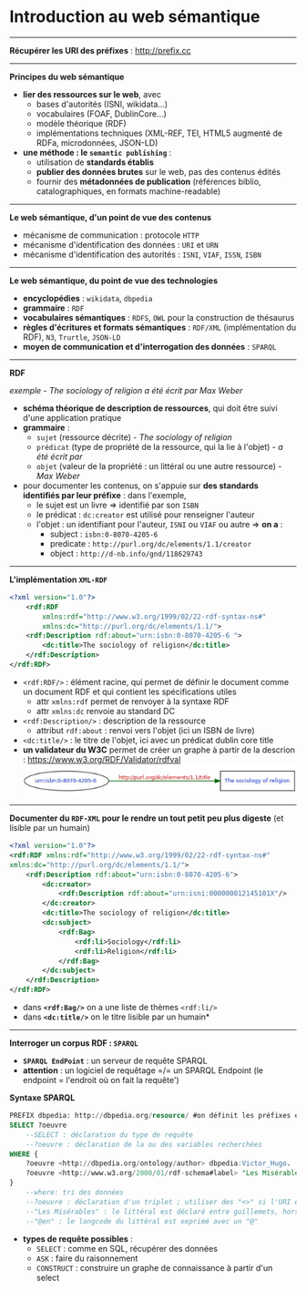 # Introduction au web sémantique

---
**Récupérer les URI des préfixes** : http://prefix.cc

---
**Principes du web sémantique**
- **lier des ressources sur le web**, avec 
	- bases d'autorités (ISNI, wikidata...)
	- vocabulaires (FOAF, DublinCore...)
	- modèle théorique (RDF)
	- implémentations techniques (XML-REF, TEI, HTML5 augmenté de RDFa, microdonnées, JSON-LD)
- **une méthode : le `semantic publishing`** : 
	- utilisation de **standards établis**
	- **publier des données brutes** sur le web, pas des contenus édités
	- fournir des **métadonnées de publication** (références biblio, catalographiques, en formats machine-readable)


---
**Le web sémantique, d'un point de vue des contenus**
- mécanisme de communication : protocole `HTTP`
- mécanisme d'identification des données : `URI` et `URN`
- mécanisme d'identification des autorités : `ISNI`, `VIAF`, `ISSN`, `ISBN`


---
**Le web sémantique, du point de vue des technologies**
- **encyclopédies** : `wikidata`, `dbpedia`
- **grammaire** : `RDF`
- **vocabulaires sémantiques** : `RDFS`, `OWL` pour la construction de thésaurus
- **règles d'écritures et formats sémantiques** : `RDF/XML` (implémentation du RDF), `N3`, `Trurtle`, `JSON-LD`
- **moyen de communication et d'interrogation des données** : `SPARQL`


---
**RDF**

*exemple - The sociology of religion a été écrit par Max Weber*
- **schéma théorique de description de ressources**, qui doit être suivi d'une application pratique
- **grammaire** : 
	- `sujet` (ressource décrite) - *The sociology of religion*
	- `prédicat` (type de propriété de la ressource, qui la lie à l'objet) - *a été écrit par*
	- `objet` (valeur de la propriété : un littéral ou une autre ressource) - *Max Weber*
- pour documenter les contenus, on s'appuie sur **des standards identifiés par leur préfixe** : dans l'exemple,
	- le sujet est un livre => identifié par son `ISBN`
	- le prédicat : `dc:creator` est utilisé pour renseigner l'auteur
	- l'objet : un identifiant pour l'auteur, `ISNI` ou `VIAF` ou autre
	=> **on a** : 
		- subject : `isbn:0-8070-4205-6`
		- predicate : `http://purl.org/dc/elements/1.1/creator`
		- object : `http://d-nb.info/gnd/118629743`


---
**L'implémentation `XML-RDF`** 

```xml
<?xml version="1.0"?>
	<rdf:RDF
		xmlns:rdf="http://www.w3.org/1999/02/22-rdf-syntax-ns#"
		xmlns:dc="http://purl.org/dc/elements/1.1/">
	<rdf:Description rdf:about="urn:isbn:0-8070-4205-6 ">
		<dc:title>The sociology of religion</dc:title>
	</rdf:Description>
</rdf:RDF>
```
- `<rdf:RDF/>` : élément racine, qui permet de définir le document comme un document RDF et qui contient les spécifications utiles
	- attr `xmlns:rdf` permet de renvoyer à la syntaxe RDF
	- attr `xmlns:dc` renvoie au standard DC
- `<rdf:Description/>` : description de la ressource
	- attribut `rdf:about` : renvoi vers l'objet (ici un ISBN de livre)
- `<dc:title/>` : le titre de l'objet, ici avec un prédicat dublin core title
- **un validateur du W3C** permet de créer un graphe à partir de la descrion : https://www.w3.org/RDF/Validator/rdfval
![2bdf0203ae21c8c290a05fb3e65776b9.png](../_resources/2bdf0203ae21c8c290a05fb3e65776b9.png)


---
**Documenter du `RDF-XML` pour le rendre un tout petit peu plus digeste** (et lisible par un humain)
```xml
<?xml version="1.0"?>
<rdf:RDF xmlns:rdf="http://www.w3.org/1999/02/22-rdf-syntax-ns#"
xmlns:dc="http://purl.org/dc/elements/1.1/">
	<rdf:Description rdf:about="urn:isbn:0-8070-4205-6">
		<dc:creator>
			<rdf:Description rdf:about="urn:isni:000000012145101X"/>
		</dc:creator>
		<dc:title>The sociology of religion</dc:title>
		<dc:subject>
			<rdf:Bag>
				<rdf:li>Sociology</rdf:li>
				<rdf:li>Religion</rdf:li>
			</rdf:Bag>
		</dc:subject>
	</rdf:Description>
</rdf:RDF>
```
- dans **`<rdf:Bag/>`** on a une liste de thèmes `<rdf:li/>`
- dans **`<dc:title/>`** on le titre lisible par un humain*


---
**Interroger un corpus RDF : `SPARQL`**
- **`SPARQL EndPoint`** : un serveur de requête SPARQL
- **attention** : un logiciel de requêtage =/= un SPARQL Endpoint (le endpoint = l'endroit où on fait la requête')

**Syntaxe SPARQL**
```sql
PREFIX dbpedia: http://dbpedia.org/resource/ #on définit les préfixes et namespaces utilisés
SELECT ?oeuvre 
	--SELECT : déclaration du type de requête
	--?oeuvre : déclaration de la ou des variables recherchées
WHERE {
	?oeuvre <http://dbpedia.org/ontology/author> dbpedia:Victor_Hugo.
	?oeuvre <http://www.w3.org/2000/01/rdf-schema#label> "Les Misérables"@en.
} 
	--where: tri des données
	--?oeuvre : déclaration d'un triplet ; utiliser des "<>" si l'URI est exprimé complètement
	--"Les Misérables" : le littéral est déclaré entre guillemets, hors chevrons
	--"@en" : le langcode du littéral est exprimé avec un "@"
```
- **types de requête possibles** : 
	- `SELECT` : comme en SQL, récupérer des données
	- `ASK` : faire du raisonnement
	- `CONSTRUCT` : construire un graphe de connaissance à partir d'un select